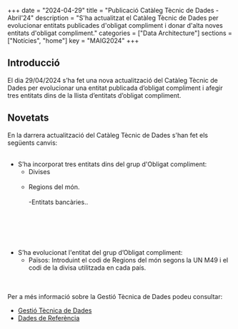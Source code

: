 +++
date        = "2024-04-29"
title       = "Publicació Catàleg Tècnic de Dades - Abril'24"
description = "S'ha actualitzat el Catàleg Tècnic de Dades per evolucionar entitats publicades d'obligat compliment i donar d'alta noves entitats d'obligat compliment."
categories  = ["Data Architecture"]
sections    = ["Notícies", "home"]
key = "MAIG2024"
+++

## Introducció

El dia 29/04/2024 s’ha fet una nova actualització del Catàleg Tècnic de Dades per evolucionar una entitat publicada d’obligat compliment i afegir tres entitats dins de la llista d’entitats d’obligat compliment.
 
## Novetats

En la darrera actualització del Catàleg Tècnic de Dades s'han fet els següents canvis:<br><br>

- S’ha incorporat tres entitats dins del grup d'Obligat compliment:<br>
  - Divises<br><br>
  - Regions del món.<br><br>
  -Entitats bancàries..<br><br>
  
<br><br><br>

- S’ha evolucionat l'entitat del grup d’Obligat compliment:<br>
   - Països: Introduint el codi de Regions del món segons la UN M49 i el codi de la divisa utilitzada en cada país.
<br><br><br>

Per a més informació sobre la Gestió Tècnica de Dades podeu consultar:

* [Gestió Tècnica de Dades](https://canigo.ctti.gencat.cat/plataformes/dadesref/gestiodades/)
* [Dades de Referència](https://canigo.ctti.gencat.cat/plataformes/dadesref/dadesref/)

